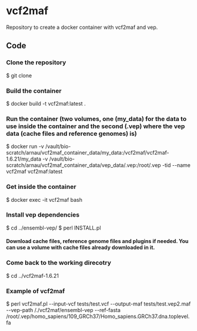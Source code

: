 # vcf2maf
Repository to create a docker container with vcf2maf and vep.

## Code

### Clone the repository
$ git clone

### Build the container
$ docker build -t vcf2maf:latest .

### Run the container (two volumes, one (my_data) for the data to use inside the container and the second (.vep) where the vep data (cache files and reference genomes) is)
$ docker run -v /vault/bio-scratch/arnau/vcf2maf_container_data/my_data:/vcf2maf/vcf2maf-1.6.21/my_data -v /vault/bio-scratch/arnau/vcf2maf_container_data/vep_data/.vep:/root/.vep -tid --name vcf2maf vcf2maf:latest

### Get inside the container
$ docker exec -it vcf2maf bash

### Install vep dependencies
$ cd ../ensembl-vep/ 
$ perl INSTALL.pl

#### Download cache files, reference genome files and plugins if needed. You can use a volume with cache files already downloaded in it.

### Come back to the working direcotry
$ cd ../vcf2maf-1.6.21

### Example of vcf2maf
$ perl vcf2maf.pl --input-vcf tests/test.vcf --output-maf tests/test.vep2.maf --vep-path /./vcf2maf/ensembl-vep --ref-fasta /root/.vep/homo_sapiens/109_GRCh37/Homo_sapiens.GRCh37.dna.toplevel.fa
